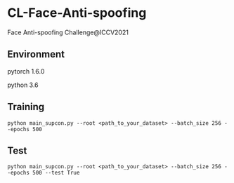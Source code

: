 # CL-Face-Anti-spoofing
Face Anti-spoofing Challenge@ICCV2021
## Environment
pytorch    1.6.0

python     3.6
## Training
`python main_supcon.py --root <path_to_your_dataset> --batch_size 256 --epochs 500`
## Test
`python main_supcon.py --root <path_to_your_dataset> --batch_size 256 --epochs 500 --test True`

